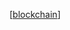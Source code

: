 [[blockchain]]

[//begin]: # "Autogenerated link references for markdown compatibility"
[blockchain]: blockchain.md "blockchain"
[//end]: # "Autogenerated link references"

